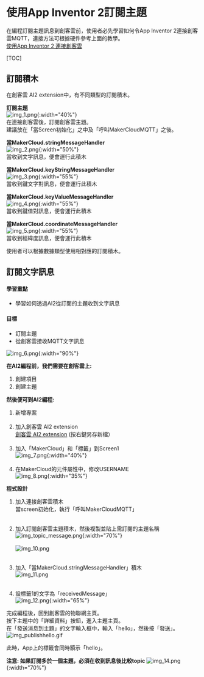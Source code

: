 # 使用App Inventor 2訂閱主題
在編程訂閱主題訊息到創客雲前，使用者必先學習如何令App Inventor 2連接創客雲MQTT，連接方法可根據硬件參考上面的教學。  
[使用App Inventor 2 連接創客雲](../../ch4_connect/ai2/connect_ai2.md)

[TOC]

## 訂閱積木
在創客雲 AI2 extension中，有不同類型的訂閱積木。

**訂閱主題**  
![img_1.png](img/img_1.png){:width="40%"}  
在連接創客雲後，訂閱創客雲主題。  
建議放在「當Screen初始化」之中及「呼叫MakerCloudMQTT」之後。

**當MakerCloud.stringMessageHandler**  
![img_2.png](img/img_2.png){:width="50%"}  
當收到文字訊息，便會運行此積木

**當MakerCloud.keyStringMessageHandler**  
![img_3.png](img/img_3.png){:width="55%"}  
當收到鍵文字對訊息，便會運行此積木

**當MakerCloud.keyValueMessageHandler**  
![img_4.png](img/img_4.png){:width="55%"}  
當收到鍵值對訊息，便會運行此積木

**當MakerCloud.coordinateMessageHandler**  
![img_5.png](img/img_5.png){:width="55%"}  
當收到經緯度訊息，便會運行此積木

使用者可以根據數據類型使用相對應的訂閱積木。

## 訂閱文字訊息
#### 學習重點
- 學習如何透過AI2從訂閱的主題收到文字訊息

#### 目標
- 訂閱主題
- 從創客雲接收MQTT文字訊息

![img_6.png](img/img_6.png){:width="90%"}

**在AI2編程前，我們需要在創客雲上:**

1. 創建項目
2. 創建主題

**然後便可到AI2編程:**

1. 新增專案
</br></br>
2. 加入創客雲 AI2 extension  
   [創客雲 AI2 extension](../../ch4_connect/ai2/extension/scale.MakerCloud.aix) (按右鍵另存新檔）
</br></br>
3. 加入「MakerCloud」和「標籤」到Screen1  
![img_7.png](img/img_7.png){:width="40%"}
</br></br>
4. 在MakerCloud的元件屬性中，修改USERNAME  
   ![img_8.png](img/img_8.png){:width="35%"}

**程式設計**

1. 加入連接創客雲積木  
   當screen初始化，執行「呼叫MakerCloudMQTT」
</br></br>
2. 加入訂閱創客雲主題積木，然後複製並貼上需訂閱的主題名稱  
   ![img_topic_message.png](img/img_topic_message.png){:width="70%"}
   </br></br>
   ![img_10.png](img/img_10.png)
   </br></br>

3. 加入「當MakerCloud.stringMessageHandler」積木  
![img_11.png](img/img_11.png)
</br></br>
4. 設標籤1的文字為「receivedMessage」  
   ![img_12.png](img/img_12.png){:width="65%"}

完成編程後，回到創客雲的物聯網主頁。  
按下主題中的「詳細資料」按鈕，進入主題主頁。  
在「發送消息到主題」的文字輸入框中，輸入「hello」，然後按「發送」。  
![img_publishhello.gif](img/img_publishhello.gif)

此時，App上的標籤會同時顥示「hello」。

**注意: 如果訂閱多於一個主題，必須在收到訊息後比較topic**
![img_14.png](img/img_14.png){:width="70%"}



